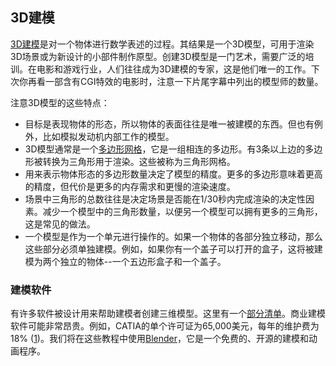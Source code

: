 ## 3D建模

[3D建模](https://en.wikipedia.org/wiki/3D_modeling)是对一个物体进行数学表述的过程。其结果是一个3D模型，可用于渲染3D场景或为新设计的小部件制作原型。创建3D模型是一门艺术，需要广泛的培训。在电影和游戏行业，人们往往成为3D建模的专家，这是他们唯一的工作。下次你再看一部含有CGI特效的电影时，注意一下片尾字幕中列出的模型师的数量。

注意3D模型的这些特点：
- 目标是表现物体的形态，所以物体的表面往往是唯一被建模的东西。但也有例外，比如模拟发动机内部工作的模型。
- 3D模型通常是一个[多边形网格](https://en.wikipedia.org/wiki/Polygon_mesh)，它是一组相连的多边形。有3条以上边的多边形被转换为三角形用于渲染。这些被称为三角形网格。
- 用来表示物体形态的多边形数量决定了模型的精度。更多的多边形意味着更高的精度，但代价是更多的内存需求和更慢的渲染速度。
- 场景中三角形的总数往往是决定场景是否能在1/30秒内完成渲染的决定性因素。减少一个模型中的三角形数量，以便另一个模型可以拥有更多的三角形，这是常见的做法。
- 一个模型是作为一个单元进行操作的。如果一个物体的各部分独立移动，那么这些部分必须单独建模。例如，如果你有一个盖子可以打开的盒子，这将被建模为两个独立的物体--一个五边形盒子和一个盖子。

### 建模软件

有许多软件被设计用来帮助建模者创建三维模型。这里有一个[部分清单](https://en.wikipedia.org/wiki/List_of_3D_modeling_software)。商业建模软件可能非常昂贵。例如，CATIA的单个许可证为65,000美元，每年的维护费为18% ([1](https://www.fictiv.com/articles/list-of-cad-software-programs))。我们将在这些教程中使用[Blender](https://en.wikipedia.org/wiki/Blender_(software))，它是一个免费的、开源的建模和动画程序。